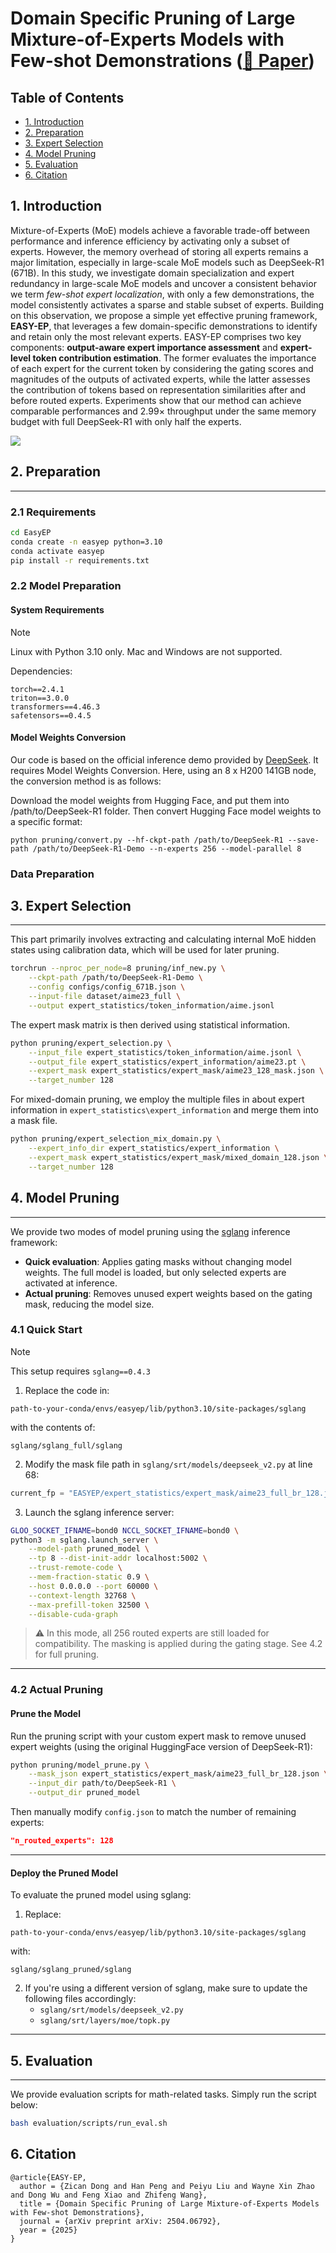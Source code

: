 # Domain Specific Pruning of Large Mixture-of-Experts Models with Few-shot Demonstrations ([📃 Paper](https://arxiv.org/abs/2504.06792))

## Table of Contents
- [1. Introduction](#1-introduction)
- [2. Preparation](#2-preparation)
- [3. Expert Selection](#3-expert-selection)
- [4. Model Pruning](#4-model-pruning)
- [5. Evaluation](#5-evaluation)
- [6. Citation](#6-citation)

## 1. Introduction
Mixture-of-Experts (MoE) models achieve a favorable trade-off between performance and inference efficiency by activating only a subset of experts. However, the memory overhead of storing all experts remains a major limitation, especially in large-scale MoE models such as DeepSeek-R1 (671B). In this study, we investigate domain specialization and expert redundancy in large-scale MoE models and uncover a consistent behavior we term *few-shot expert localization*, with only a few demonstrations, the model consistently activates a sparse and stable subset of experts. Building on this observation, we propose a simple yet effective pruning framework, **EASY-EP**, that leverages a few domain-specific demonstrations to identify and retain only the most relevant experts. EASY-EP comprises two key components: **output-aware expert importance assessment** and **expert-level token contribution estimation**. The former evaluates the importance of each expert for the current token by considering the gating scores and magnitudes of the outputs of activated experts, while the latter assesses the contribution of tokens based on representation similarities after and before routed experts. Experiments show that our method can achieve comparable performances and $2.99\times$ throughput under the same memory budget with full DeepSeek-R1 with only half the experts.

![](framework-v5.png)

## 2. Preparation
---

### 2.1 Requirements
```bash
cd EasyEP
conda create -n easyep python=3.10
conda activate easyep
pip install -r requirements.txt
```
### 2.2 Model Preparation

#### System Requirements
> [!NOTE] 
> Linux with Python 3.10 only. Mac and Windows are not supported.

Dependencies:
```pip-requirements
torch==2.4.1
triton==3.0.0
transformers==4.46.3
safetensors==0.4.5
```

#### Model Weights Conversion
Our code is based on the official inference demo provided by [DeepSeek](https://github.com/deepseek-ai/DeepSeek-V3/tree/main?tab=readme-ov-file#61-inference-with-deepseek-infer-demo-example-only). It requires Model Weights Conversion. Here, using an 8 x H200 141GB node, the conversion method is as follows:

Download the model weights from Hugging Face, and put them into /path/to/DeepSeek-R1 folder. Then convert Hugging Face model weights to a specific format:

```shell
python pruning/convert.py --hf-ckpt-path /path/to/DeepSeek-R1 --save-path /path/to/DeepSeek-R1-Demo --n-experts 256 --model-parallel 8
```

### Data Preparation


## 3. Expert Selection
---

This part primarily involves extracting and calculating internal MoE hidden states using calibration data, which will be used for later pruning.
```bash
torchrun --nproc_per_node=8 pruning/inf_new.py \
    --ckpt-path /path/to/DeepSeek-R1-Demo \
    --config configs/config_671B.json \
    --input-file dataset/aime23_full \
    --output expert_statistics/token_information/aime.jsonl
```

The expert mask matrix is then derived using statistical information. 
```bash
python pruning/expert_selection.py \
    --input_file expert_statistics/token_information/aime.jsonl \
    --output_file expert_statistics/expert_information/aime23.pt \
    --expert_mask expert_statistics/expert_mask/aime23_128_mask.json \
    --target_number 128
```
For mixed-domain pruning, we employ the multiple files in about expert information in ``expert_statistics\expert_information`` and merge them into a mask file.
```bash
python pruning/expert_selection_mix_domain.py \
    --expert_info_dir expert_statistics/expert_information \
    --expert_mask expert_statistics/expert_mask/mixed_domain_128.json \
    --target_number 128
```

## 4. Model Pruning
---

We provide two modes of model pruning using the [sglang](https://github.com/InternLM/sglang) inference framework:

- **Quick evaluation**: Applies gating masks without changing model weights. The full model is loaded, but only selected experts are activated at inference.
- **Actual pruning**: Removes unused expert weights based on the gating mask, reducing the model size.

### 4.1 Quick Start

> [!NOTE]  
> This setup requires `sglang==0.4.3`

1. Replace the code in:
```
path-to-your-conda/envs/easyep/lib/python3.10/site-packages/sglang
```
with the contents of:
```
sglang/sglang_full/sglang
```

2. Modify the mask file path in `sglang/srt/models/deepseek_v2.py` at line 68:
```python
current_fp = "EASYEP/expert_statistics/expert_mask/aime23_full_br_128.json"  # Replace with your own mask path
```

3. Launch the sglang inference server:
```bash
GLOO_SOCKET_IFNAME=bond0 NCCL_SOCKET_IFNAME=bond0 \
python3 -m sglang.launch_server \
    --model-path pruned_model \
    --tp 8 --dist-init-addr localhost:5002 \
    --trust-remote-code \
    --mem-fraction-static 0.9 \
    --host 0.0.0.0 --port 60000 \
    --context-length 32768 \
    --max-prefill-token 32500 \
    --disable-cuda-graph 
```

> ⚠️ In this mode, all 256 routed experts are still loaded for compatibility. The masking is applied during the gating stage. See 4.2 for full pruning.

---

### 4.2 Actual Pruning

#### Prune the Model

Run the pruning script with your custom expert mask to remove unused expert weights (using the original HuggingFace version of DeepSeek-R1):

```bash
python pruning/model_prune.py \
    --mask_json expert_statistics/expert_mask/aime23_full_br_128.json \
    --input_dir path/to/DeepSeek-R1 \
    --output_dir pruned_model
```

Then manually modify `config.json` to match the number of remaining experts:
```json
"n_routed_experts": 128
```

---

#### Deploy the Pruned Model

To evaluate the pruned model using sglang:

1. Replace:
```
path-to-your-conda/envs/easyep/lib/python3.10/site-packages/sglang
```
with:
```
sglang/sglang_pruned/sglang
```

2. If you're using a different version of sglang, make sure to update the following files accordingly:
   - `sglang/srt/models/deepseek_v2.py`
   - `sglang/srt/layers/moe/topk.py`

---

## 5. Evaluation
---

We provide evaluation scripts for math-related tasks. Simply run the script below:

```bash
bash evaluation/scripts/run_eval.sh
```

## 6. Citation
```
@article{EASY-EP,
  author = {Zican Dong and Han Peng and Peiyu Liu and Wayne Xin Zhao and Dong Wu and Feng Xiao and Zhifeng Wang},
  title = {Domain Specific Pruning of Large Mixture-of-Experts Models with Few-shot Demonstrations},
  journal = {arXiv preprint arXiv: 2504.06792},
  year = {2025}
}
```
